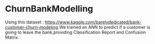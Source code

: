 # ChurnBankModelling
Using this dataset : https://www.kaggle.com/barelydedicated/bank-customer-churn-modeling 
We trained an ANN to predict if a customer is going to leave the bank,providing Classification Report and Confusion Matrix.

